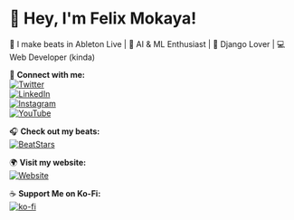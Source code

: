 # 👋 Hey, I'm Felix Mokaya!  
🎵 I make beats in Ableton Live | 🤖 AI & ML Enthusiast | 🐍 Django Lover | 💻 Web Developer (kinda)  

📲 **Connect with me:**  
[![Twitter](https://img.shields.io/badge/Twitter-%231DA1F2.svg?&style=for-the-badge&logo=twitter&logoColor=white)](https://twitter.com/felixmokayabtz)  
[![LinkedIn](https://img.shields.io/badge/LinkedIn-%230A66C2.svg?&style=for-the-badge&logo=linkedin&logoColor=white)](https://www.linkedin.com/in/felixmokayabeatz)  
[![Instagram](https://img.shields.io/badge/Instagram-%23E4405F.svg?&style=for-the-badge&logo=instagram&logoColor=white)](https://instagram.com/felixmokayabeatz)  
[![YouTube](https://img.shields.io/badge/YouTube-%23FF0000.svg?&style=for-the-badge&logo=youtube&logoColor=white)](https://www.youtube.com/c/felixmokayabeatz)  

🎧 **Check out my beats:**  
[![BeatStars](https://img.shields.io/badge/BeatStars-%23FF0000.svg?&style=for-the-badge&logo=musicbrainz&logoColor=white)](https://www.beatstars.com/felixmokayabeatz)  

🌍 **Visit my website:**  
[![Website](https://img.shields.io/badge/My%20Website-%23000000.svg?&style=for-the-badge&logo=googlechrome&logoColor=white)](https://felixmokayabeatz.pythonanywhere.com)  

☕ **Support Me on Ko-Fi:**  
[![ko-fi](https://ko-fi.com/img/githubbutton_sm.svg)](https://ko-fi.com/felixmokayabeatz)
